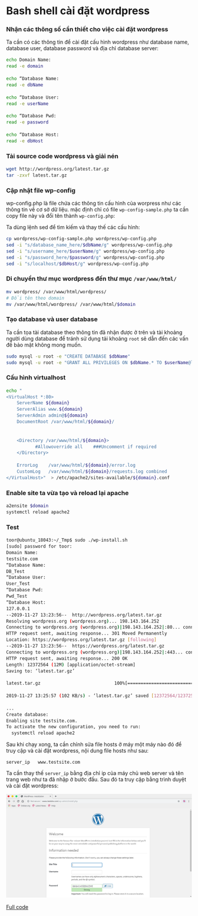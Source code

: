 # Bash shell cài đặt wordpress

### Nhận các thông số cần thiết cho việc cài đặt wordpress
Ta cần có các thông tin để cài đặt cấu hình wordpress như database name, database user, database password và địa chỉ database server:

```bash
echo Domain Name:
read -e domain

echo “Database Name:
read -e dbName

echo “Database User:
read -e userName

echo “Database Pwd: 
read -e password

echo “Database Host: 
read -e dbHost
```

### Tải source code wordpress và giải nén

```bash
wget http://wordpress.org/latest.tar.gz
tar -zxvf latest.tar.gz
```

### Cập nhật file wp-config
wp-config.php là file chứa các thông tin cấu hình của worpress như các thông tin về cơ sở dữ liệu. mặc định chỉ có file `wp-config-sample.php` ta cần copy file này và đổi tên thành `wp-config.php`:

Ta dùng lệnh sed để tìm kiếm và thay thế các cấu hình:

```bash
cp wordpress/wp-config-sample.php wordpress/wp-config.php
sed -i "s/database_name_here/$dbName/g" wordpress/wp-config.php
sed -i "s/username_here/$userName/g" wordpress/wp-config.php
sed -i "s/password_here/$password/g" wordpress/wp-config.php
sed -i "s/localhost/$dbHost/g" wordpress/wp-config.php
```

### Di chuyển thư mục wordpress đến thư mục `/var/www/html/`

```bash
mv wordpress/ /var/www/html/wordpress/
# Đổi tên theo domain
mv /var/www/html/wordpress/ /var/www/html/$domain
```

### Tạo database và user database
Ta cần tọa tài database theo thông tin đã nhận được ở trên và tài khoảng người dùng database để tránh sử dụng tải khoảng `root` sẽ dẫn đến các vấn đề bảo mật không mong muốn.

```bash
sudo mysql -u root -e "CREATE DATABASE $dbName"
sudo mysql -u root -e "GRANT ALL PRIVILEGES ON $dbName.* TO $userName@localhost IDENTIFIED BY '$password'"

```

### Cấu hình virtualhost

```bash
echo "
<VirtualHost *:80>
    ServerName ${domain}
    ServerAlias www.${domain}
    ServerAdmin admin@${domain}
    DocumentRoot /var/www/html/${domain}/
    
 
    <Directory /var/www/html/${domain}>
           #Allowoverride all    ###Uncomment if required
    </Directory>

    ErrorLog    /var/www/html/${domain}/error.log
    CustomLog   /var/www/html/${domain}/requests.log combined
</VirtualHost>"  > /etc/apache2/sites-available/${domain}.conf
```

### Enable site ta vừa tạo và reload lại apache

```bash
a2ensite $domain
systemctl reload apache2
```


### Test

```bash
toor@ubuntu_18043:~/_Tmp$ sudo ./wp-install.sh 
[sudo] password for toor: 
Domain Name:
testsite.com
“Database Name:
DB_Test
“Database User:
User_Test
“Database Pwd:
Pwd_Test
“Database Host:
127.0.0.1
--2019-11-27 13:23:56--  http://wordpress.org/latest.tar.gz
Resolving wordpress.org (wordpress.org)... 198.143.164.252
Connecting to wordpress.org (wordpress.org)|198.143.164.252|:80... connected.
HTTP request sent, awaiting response... 301 Moved Permanently
Location: https://wordpress.org/latest.tar.gz [following]
--2019-11-27 13:23:56--  https://wordpress.org/latest.tar.gz
Connecting to wordpress.org (wordpress.org)|198.143.164.252|:443... connected.
HTTP request sent, awaiting response... 200 OK
Length: 12372564 (12M) [application/octet-stream]
Saving to: ‘latest.tar.gz’

latest.tar.gz                            100%[==================================================================================>]  11.80M   126KB/s    in 1m 59s  

2019-11-27 13:25:57 (102 KB/s) - ‘latest.tar.gz’ saved [12372564/12372564]

...
Create database: 
Enabling site testsite.com.
To activate the new configuration, you need to run:
  systemctl reload apache2
```

Sau khi chạy xong, ta cần chỉnh sửa file hosts ở máy một máy nào đó để truy cập và cài đặt wordpress, nội dung file hosts như sau:

```
server_ip   www.testsite.com
```

Ta cần thay thế  `server_ip` bằng địa chỉ ip của máy chủ web server và tên trang web như ta đã nhập ở bước đầu. Sau đó ta truy cập bằng trình duyệt và cài đặt wordpress:

<img src="../Images/wordpress-install.png">

[Full code](wp-install.sh)

